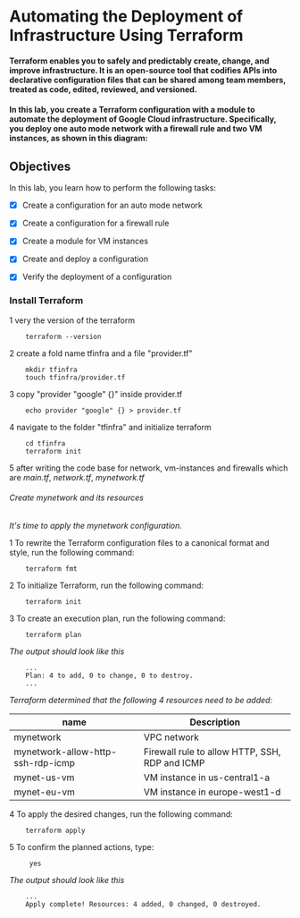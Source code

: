 #  Automating the Deployment of Infrastructure Using Terraform

#### Terraform enables you to safely and predictably create, change, and improve infrastructure. It is an open-source tool that codifies APIs into declarative configuration files that can be shared among team members, treated as code, edited, reviewed, and versioned.

#### In this lab, you create a Terraform configuration with a module to automate the deployment of Google Cloud infrastructure. Specifically, you deploy one auto mode network with a firewall rule and two VM instances, as shown in this diagram:

## Objectives

In this lab, you learn how to perform the following tasks:

-[X] Create a configuration for an auto mode network

-[X] Create a configuration for a firewall rule

-[x] Create a module for VM instances

-[x] Create and deploy a configuration

-[x] Verify the deployment of a configuration


### Install Terraform

1 very the version of the terraform

        terraform --version

2  create a fold name tfinfra and a file "provider.tf"

        mkdir tfinfra
        touch tfinfra/provider.tf

3 copy "provider "google" {}" inside provider.tf

        echo provider "google" {} > provider.tf

4 navigate to the folder "tfinfra" and initialize terraform

        cd tfinfra 
        terraform init


5  after writing the code base for network, vm-instances and firewalls which are _main.tf_, _network.tf_, _mynetwork.tf_

######    Create mynetwork and its resources

_It's time to apply the mynetwork configuration._

1 To rewrite the Terraform configuration files to a canonical format and style, run the following command:


        terraform fmt

2  To initialize Terraform, run the following command:

        terraform init

3  To create an execution plan, run the following command:

        terraform plan

_The output should look like this_

        ...
        Plan: 4 to add, 0 to change, 0 to destroy.
        ...

_Terraform determined that the following 4 resources need to be added:_

| name                              |  Description                                   |
|-----------------------------------|------------------------------------------------|
| mynetwork                         | VPC network                                    |
| mynetwork-allow-http-ssh-rdp-icmp | Firewall rule to allow HTTP, SSH, RDP and ICMP |
| mynet-us-vm                       | VM instance in us-central1-a                   |
| mynet-eu-vm                       | VM instance in europe-west1-d                  |


4 To apply the desired changes, run the following command:

        terraform apply

5 To confirm the planned actions, type:

         yes

_The output should look like this_

        ...
        Apply complete! Resources: 4 added, 0 changed, 0 destroyed.





